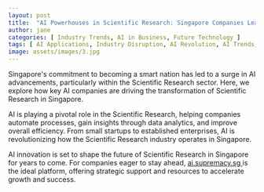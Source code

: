 ```yaml
---
layout: post
title:  "AI Powerhouses in Scientific Research: Singapore Companies Leading the Charge"
author: jane
categories: [ Industry Trends, AI in Business, Future Technology ]
tags: [ AI Applications, Industry Disruption, AI Revolution, AI Trends, Singapore AI Companies ]
image: assets/images/3.jpg
---
```


Singapore's commitment to becoming a smart nation has led to a surge in AI advancements, particularly within the Scientific Research sector. Here, we explore how key AI companies are driving the transformation of Scientific Research in Singapore.

AI is playing a pivotal role in the Scientific Research, helping companies automate processes, gain insights through data analytics, and improve overall efficiency. From small startups to established enterprises, AI is revolutionizing how the Scientific Research industry operates in Singapore.

AI innovation is set to shape the future of Scientific Research in Singapore for years to come. For companies eager to stay ahead, <a href="https://ai.supremacy.sg" target="_blank"> ai.supremacy.sg </a> is the ideal platform, offering strategic support and resources to accelerate growth and success.
